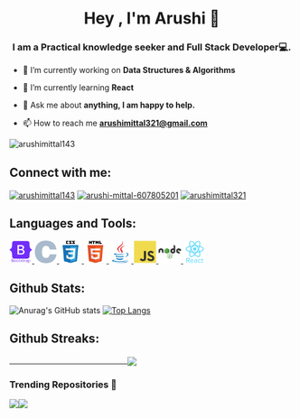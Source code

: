 

<!--
**arushimittal143/arushimittal143** is a ✨ _special_ ✨ repository because its `README.md` (this file) appears on your GitHub profile.

Here are some ideas to get you started:

- 🔭 I’m currently working on ...
- 🌱 I’m currently learning ...
- 👯 I’m looking to collaborate on ...
- 🤔 I’m looking for help with ...
- 💬 Ask me about ...
- 📫 How to reach me: ...
- 😄 Pronouns: ...
- ⚡ Fun fact: ...
-->
<!-- [![Anurag's GitHub stats](https://github-readme-stats.vercel.app/api?username=arushimittal143)](https://github.com/anuraghazra/github-readme-stats) -->

<h1 align="center">Hey , I'm Arushi 👋</h1>
<h3 align="center">I am a Practical knowledge seeker and Full Stack Developer💻.</h3>

<!--<img src="https://media.giphy.com/media/l0Iy88cWKqBeBN92o/giphy.gif" align="right" width="400">-->
<!--<img src="https://media.giphy.com/media/l1J3WARPMiHPd8ZFK/giphy.gif" align="right" width="450">-->

- 🔭 I’m currently working on **Data Structures & Algorithms**

- 🌱 I’m currently learning **React**

- 💬 Ask me about **anything, I am happy to help.**

- 📫 How to reach me **arushimittal321@gmail.com**


<p align="left"> <img src="https://komarev.com/ghpvc/?username=arushimittal143&label=Profile%20views&color=0e75b6&style=flat" alt="arushimittal143" /> </p>

## Connect with me:
<p align="left">
<a href="https://github.com/arushimittal143" target="blank"><img align="center" src="https://cdn.jsdelivr.net/npm/simple-icons@3.0.1/icons/github.svg" alt="arushimittal143" height="30" width="40" /></a>
<a href="https://linkedin.com/in/arushi-mittal-607805201" target="blank"><img align="center" src="https://cdn.jsdelivr.net/npm/simple-icons@3.0.1/icons/linkedin.svg" alt="arushi-mittal-607805201" height="30" width="40" /></a>
<a href="https://www.hackerrank.com/arushimittal321" target="blank"><img align="center" src="https://cdn.jsdelivr.net/npm/simple-icons@3.0.1/icons/hackerrank.svg" alt="arushimittal321" height="30" width="40" /></a>
</p>

## Languages and Tools:
<p align="left"> <a href="https://getbootstrap.com" target="_blank"> <img src="https://raw.githubusercontent.com/devicons/devicon/master/icons/bootstrap/bootstrap-plain-wordmark.svg" alt="bootstrap" width="40" height="40"/> </a> <a href="https://www.cprogramming.com/" target="_blank"> <img src="https://raw.githubusercontent.com/devicons/devicon/master/icons/c/c-original.svg" alt="c" width="40" height="40"/> </a> <a href="https://www.w3schools.com/css/" target="_blank"> <img src="https://raw.githubusercontent.com/devicons/devicon/master/icons/css3/css3-original-wordmark.svg" alt="css3" width="40" height="40"/> </a> <a href="https://www.w3.org/html/" target="_blank"> <img src="https://raw.githubusercontent.com/devicons/devicon/master/icons/html5/html5-original-wordmark.svg" alt="html5" width="40" height="40"/> </a> <a href="https://www.java.com" target="_blank"> <img src="https://raw.githubusercontent.com/devicons/devicon/master/icons/java/java-original.svg" alt="java" width="40" height="40"/> </a> <a href="https://developer.mozilla.org/en-US/docs/Web/JavaScript" target="_blank"> <img src="https://raw.githubusercontent.com/devicons/devicon/master/icons/javascript/javascript-original.svg" alt="javascript" width="40" height="40"/> </a> <a href="https://nodejs.org" target="_blank"> <img src="https://raw.githubusercontent.com/devicons/devicon/master/icons/nodejs/nodejs-original-wordmark.svg" alt="nodejs" width="40" height="40"/> </a> <a href="https://reactjs.org/" target="_blank"> <img src="https://raw.githubusercontent.com/devicons/devicon/master/icons/react/react-original-wordmark.svg" alt="react" width="40" height="40"/> </a> </p>

## Github Stats:

![Anurag's GitHub stats](https://github-readme-stats.vercel.app/api?username=arushimittal143&show_icons=true&theme=radical)       [![Top Langs](https://github-readme-stats.vercel.app/api/top-langs/?username=arushimittal143&theme=radical)](https://github.com/anuraghazra/github-readme-stats)
## Github Streaks:
<a href="https://github.com/DenverCoder1/github-readme-streak-stats"> &nbsp;&nbsp;&nbsp;&nbsp;&nbsp;&nbsp;&nbsp;&nbsp;&nbsp;&nbsp;&nbsp;&nbsp;&nbsp;&nbsp;&nbsp;&nbsp;&nbsp;&nbsp;&nbsp;&nbsp;&nbsp;&nbsp;&nbsp;&nbsp;&nbsp;&nbsp;&nbsp;&nbsp;&nbsp;&nbsp;&nbsp;&nbsp;&nbsp;&nbsp;&nbsp;&nbsp;&nbsp;&nbsp;&nbsp;&nbsp;&nbsp;&nbsp;&nbsp;&nbsp;&nbsp;&nbsp;&nbsp;&nbsp;&nbsp;&nbsp;&nbsp;&nbsp;
  <img align="center" src="https://github-readme-streak-stats.herokuapp.com/?user=arushimittal143&hide_border=true" />
</a>



### Trending Repositories 📖

<a href="https://github.com/arushimittal143/Data-Structures">
  <img align="left" src="https://github-readme-stats.vercel.app/api/pin/?username=arushimittal143&repo=Data-Structures" />
</a>
<a href="https://github.com/arushimittal143/Movies-Search-App">
  <img align="left" src="https://github-readme-stats.vercel.app/api/pin/?username=arushimittal143&repo=Movies-Search-App" />
</a>


